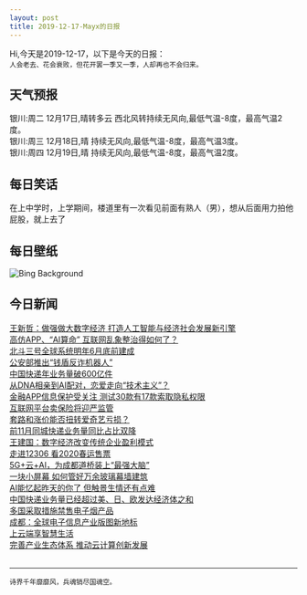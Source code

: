 ```yaml
---
layout: post
title: 2019-12-17-Mayx的日报
---
```


Hi,今天是2019-12-17，以下是今天的日报：<br><small>
人会老去、花会衰败，但花开罢一季又一季，人却再也不会归来。</small><!--more-->
## 天气预报
银川:周二 12月17日,晴转多云 西北风转持续无风向,最低气温-8度，最高气温2度。<br>银川:周三 12月18日,晴 持续无风向,最低气温-8度，最高气温3度。<br>银川:周四 12月19日,晴 持续无风向,最低气温-8度，最高气温2度。
## 每日笑话
在上中学时，上学期间，楼道里有一次看见前面有熟人（男），想从后面用力拍他屁股，就上去了
## 每日壁纸
![Bing Background](https://cn.bing.com/th?id=OHR.ReconciliationDay_EN-US5902940589_1920x1080.jpg&rf=LaDigue_1920x1080.jpg&pid=hp "Table Mountain, Cape Town, South Africa (© 4FR/Getty Images)")
## 今日新闻

[王新哲：做强做大数字经济 打造人工智能与经济社会发展新引擎](http://it.people.com.cn/n1/2019/1217/c1009-31509705.html)   
[高仿APP、“AI算命” 互联网乱象整治得如何了？](http://it.people.com.cn/n1/2019/1217/c1009-31509373.html)   
[北斗三号全球系统明年6月底前建成](http://it.people.com.cn/n1/2019/1217/c1009-31508929.html)   
[公安部推出“钱盾反诈机器人”](http://it.people.com.cn/n1/2019/1217/c1009-31508934.html)   
[中国快递年业务量破600亿件](http://it.people.com.cn/n1/2019/1217/c1009-31508954.html)   
[从DNA相亲到AI配对，恋爱走向“技术主义”？](http://it.people.com.cn/n1/2019/1217/c1009-31508959.html)   
[金融APP信息保护受关注 测试30款有17款索取隐私权限](http://it.people.com.cn/n1/2019/1217/c1009-31508988.html)   
[互联网平台卖保险将迎严监管](http://it.people.com.cn/n1/2019/1217/c1009-31509023.html)   
[套路和涨价能否扭转爱奇艺亏损？](http://it.people.com.cn/n1/2019/1217/c1009-31509038.html)   
[前11月同城快递业务量同比占比双降](http://it.people.com.cn/n1/2019/1217/c1009-31509043.html)   
[王建国：数字经济改变传统企业盈利模式](http://it.people.com.cn/n1/2019/1217/c1009-31509122.html)   
[走进12306 看2020春运售票](http://it.people.com.cn/n1/2019/1217/c1009-31509114.html)   
[5G+云+AI，为成都道桥装上“最强大脑”](http://it.people.com.cn/n1/2019/1217/c1009-31509102.html)   
[一块小屏幕 如何管好万余玻璃幕墙建筑](http://it.people.com.cn/n1/2019/1217/c1009-31509100.html)   
[AI能忆起昨天的你了 但触景生情还有点难](http://it.people.com.cn/n1/2019/1217/c1009-31509109.html)   
[中国快递业务量已经超过美、日、欧发达经济体之和](http://it.people.com.cn/n1/2019/1217/c1009-31509222.html)   
[多国采取措施禁售电子烟产品](http://it.people.com.cn/n1/2019/1217/c1009-31509166.html)   
[成都：全球电子信息产业版图新地标](http://it.people.com.cn/n1/2019/1217/c1009-31509157.html)   
[上云端享智慧生活](http://it.people.com.cn/n1/2019/1217/c1009-31509260.html)   
[完善产业生态体系 推动云计算创新发展](http://it.people.com.cn/n1/2019/1217/c1009-31509261.html)   
<br />

***

<small>诗界千年靡靡风，兵魂销尽国魂空。</small>
